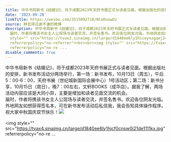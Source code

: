 ```yaml
---
title: 中华书局新书《结婚记》，将于成都2023年天府书展正式与读者见面。根据出版社的安排，新书发布活动分两场举行，第一场：新书发布，10月13日（周五），午后5：00-...
date: '2023-09-28'
linkTitle: https://weibo.com/3515092710/NloRuowOz
source: 种豆得瓜谢不谦的微博
description: 中华书局新书《结婚记》，将于成都2023年天府书展正式与读者见面。根据出版社的安排，新书发布活动分两场举行，第一场：新书发布，10月13日（周五），午后5：00-6：00，天府书展（世纪城新国际会展中心）1号活动区；第二场：新书分享，10月15日（周日），晚7：00左右，文轩BOOKS（成华店）。据我了解，两场活动内容应该是大同小异，主要是增加和读者见面交流的机会。<br>
  届时，作者将携该书女主人公现场与读者交流，并签名售书。欢迎各位网友光临。外地网友如想获得签名本，可在新书发布活动后私信我，我会告知具体操作程序。<br> 祝大家中秋国庆双节快乐！<img
  style="" src="https://tvax2.sinaimg.cn/large/d1840ee6ly1hiceynzgqej24sa5qhqv6.jpg"
  referrerpolicy="no-referrer"><br><br><img style="" src="https://tvax4.sinaimg.cn/large/d1840ee6ly1hicf0cnsw0j21de1111kx.jpg"
  referrerpolicy="no-re ...
disable_comments: true
---
```

中华书局新书《结婚记》，将于成都2023年天府书展正式与读者见面。根据出版社的安排，新书发布活动分两场举行，第一场：新书发布，10月13日（周五），午后5：00-6：00，天府书展（世纪城新国际会展中心）1号活动区；第二场：新书分享，10月15日（周日），晚7：00左右，文轩BOOKS（成华店）。据我了解，两场活动内容应该是大同小异，主要是增加和读者见面交流的机会。<br> 届时，作者将携该书女主人公现场与读者交流，并签名售书。欢迎各位网友光临。外地网友如想获得签名本，可在新书发布活动后私信我，我会告知具体操作程序。<br> 祝大家中秋国庆双节快乐！<img style="" src="https://tvax2.sinaimg.cn/large/d1840ee6ly1hiceynzgqej24sa5qhqv6.jpg" referrerpolicy="no-referrer"><br><br><img style="" src="https://tvax4.sinaimg.cn/large/d1840ee6ly1hicf0cnsw0j21de1111kx.jpg" referrerpolicy="no-re ...